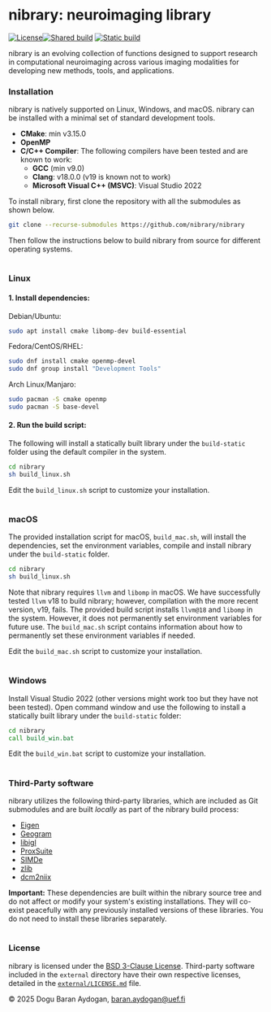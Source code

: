 nibrary: neuroimaging library
=============================

[![License](https://img.shields.io/badge/License-BSD_3--Clause-blue.svg)](https://opensource.org/licenses/BSD-3-Clause)[![Shared build](https://github.com/nibrary/nibrary/actions/workflows/build_shared.yml/badge.svg)](https://github.com/nibrary/nibrary/actions/workflows/build_shared.yml) [![Static build](https://github.com/nibrary/nibrary/actions/workflows/build_static.yml/badge.svg)](https://github.com/nibrary/nibrary/actions/workflows/build_static.yml)


nibrary is an evolving collection of functions designed to support research in computational neuroimaging across various imaging modalities for developing new methods, tools, and applications. 


### Installation

nibrary is natively supported on Linux, Windows, and macOS. nibrary can be installed with a minimal set of standard development tools.

*   **CMake**: min v3.15.0
*   **OpenMP**
*   **C/C++ Compiler**: The following compilers have been tested and are known to work:
    *   **GCC** (min v9.0)
    *   **Clang**: v18.0.0 (v19 is known not to work)
    *   **Microsoft Visual C++ (MSVC)**: Visual Studio 2022

To install nibrary, first clone the repository with all the submodules as shown below. 

```bash
git clone --recurse-submodules https://github.com/nibrary/nibrary
```

Then follow the instructions below to build nibrary from source for different operating systems.


#
### Linux

#### 1. Install dependencies:

Debian/Ubuntu:
```bash
sudo apt install cmake libomp-dev build-essential
```

Fedora/CentOS/RHEL:
```bash
sudo dnf install cmake openmp-devel
sudo dnf group install "Development Tools"
```

Arch Linux/Manjaro:
```bash
sudo pacman -S cmake openmp
sudo pacman -S base-devel
```

#### 2. Run the build script:

The following will install a statically built library under the `build-static` folder using the default compiler in the system.
```bash
cd nibrary
sh build_linux.sh
```


Edit the `build_linux.sh` script to customize your installation.

#
### macOS

The provided installation script for macOS, `build_mac.sh`, will install the dependencies, set the environment variables, compile and install nibrary under the `build-static` folder.

```bash
cd nibrary
sh build_linux.sh
```

Note that nibrary requires `llvm` and `libomp` in macOS. We have successfully tested `llvm` v18 to build nibrary; however, compilation with the more recent version, v19, fails. The provided build script installs `llvm@18` and `libomp` in the system. However, it does not permanently set environment variables for future use. The `build_mac.sh` script contains information about how to permanently set these environment variables if needed.

Edit the `build_mac.sh` script to customize your installation.

#
### Windows

Install Visual Studio 2022 (other versions might work too but they have not been tested). Open command window and use the following to install a statically built library under the `build-static` folder:

```cmd
cd nibrary
call build_win.bat
```

Edit the `build_win.bat` script to customize your installation.

#
### Third-Party software

nibrary utilizes the following third-party libraries, which are included as Git submodules and are built *locally* as part of the nibrary build process:

*   [Eigen](https://eigen.tuxfamily.org)
*   [Geogram](https://github.com/BrunoLevy/geogram)
*   [libigl](https://libigl.github.io/)
*   [ProxSuite](https://github.com/Simple-Robotics/proxsuite)
*   [SIMDe](https://github.com/simd-everywhere/simde)
*   [zlib](http://zlib.net/)
*   [dcm2niix](https://www.nitrc.org/plugins/mwiki/index.php/dcm2nii:MainPage)

**Important:** These dependencies are built within the nibrary source tree and do not affect or modify your system's existing installations. They will co-exist peacefully with any previously installed versions of these libraries. You do not need to install these libraries separately.

#
### License

nibrary is licensed under the [BSD 3-Clause License](LICENSE.md). Third-party software included in the `external` directory have their own respective licenses, detailed in the [`external/LICENSE.md`](external/LICENSE.md) file.




&copy; 2025 Dogu Baran Aydogan, baran.aydogan@uef.fi



